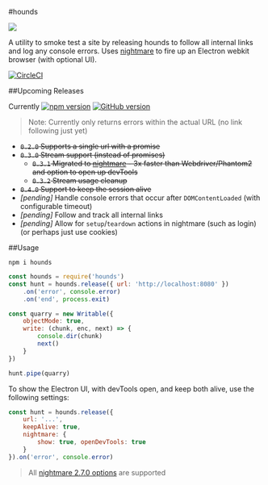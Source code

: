 #hounds

![](https://media.giphy.com/media/TVCqfX7rLyMuY/giphy.gif)

A utility to smoke test a site by releasing hounds to follow all internal links and log any console errors. Uses [nightmare](https://github.com/segmentio/nightmare) to fire up an Electron webkit browser (with optional UI).

[![CircleCI](https://circleci.com/gh/justinjmoses/hounds.svg?style=svg)](https://circleci.com/gh/justinjmoses/hounds)

##Upcoming Releases

Currently
[![npm version](https://badge.fury.io/js/hounds.svg)](https://badge.fury.io/js/hounds)
[![GitHub version](https://badge.fury.io/gh/justinjmoses%2Fhounds.svg)](https://badge.fury.io/gh/justinjmoses%2Fhounds)

> Note: Currently only returns errors within the actual URL (no link following just yet)

* ~~`0.2.0` Supports a single url with a promise~~
* ~~`0.3.0` Stream support (instead of promises)~~
    * ~~`0.3.1` Migrated to [nightmare](https://github.com/segmentio/nightmare) - 3x faster than Webdriver/Phantom2 and option to open up devTools~~
    * ~~`0.3.2` Stream usage cleanup~~
* ~~`0.4.0` Support to keep the session alive~~
* *[pending]* Handle console errors that occur after `DOMContentLoaded` (with configurable timeout)
* *[pending]* Follow and track all internal links
* *[pending]* Allow for `setup`/`teardown` actions in nightmare (such as login) (or perhaps just use cookies) 

##Usage

`npm i hounds`

```javascript
const hounds = require('hounds')
const hunt = hounds.release({ url: 'http://localhost:8080' })
    .on('error', console.error)
    .on('end', process.exit)

const quarry = new Writable({
    objectMode: true,
    write: (chunk, enc, next) => {
        console.dir(chunk)
        next()
    }
})

hunt.pipe(quarry)
```

To show the Electron UI, with devTools open, and keep both alive, use the following settings:

```javascript
const hunt = hounds.release({
    url: '...',
    keepAlive: true,
    nightmare: {
        show: true, openDevTools: true
    }
}).on('error', console.error)
```

> All [nightmare 2.7.0 options](https://github.com/segmentio/nightmare/tree/2.7.0#nightmareoptions) are supported
